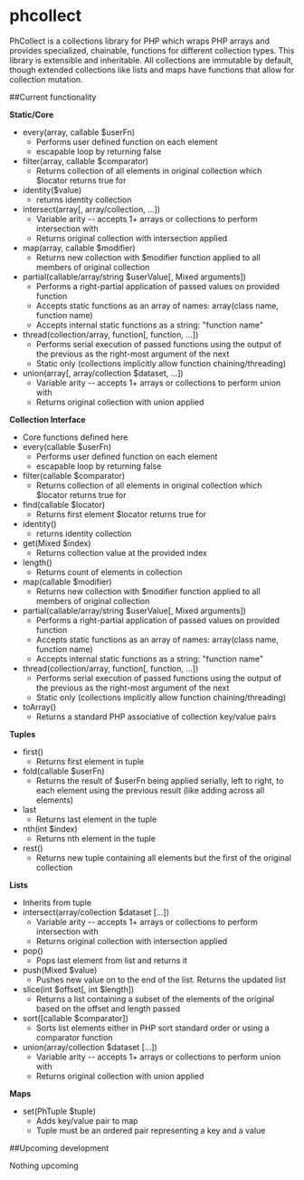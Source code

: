 phcollect
=========

PhCollect is a collections library for PHP which wraps PHP arrays and provides specialized, chainable, functions for different collection types.  This library is extensible and inheritable. All collections are immutable by default, though extended collections like lists and maps have functions that allow for collection mutation.

##Current functionality

**Static/Core**
- every(array, callable $userFn)
    - Performs user defined function on each element
    - escapable loop by returning false
- filter(array, callable $comparator)
    - Returns collection of all elements in original collection which $locator returns true for
- identity($value)
    - returns identity collection
- intersect(array[, array/collection, ...])
    - Variable arity -- accepts 1+ arrays or collections to perform intersection with
    - Returns original collection with intersection applied
- map(array, callable $modifier)
    - Returns new collection with $modifier function applied to all members of original collection
- partial(callable/array/string $userValue[, Mixed arguments])
    - Performs a right-partial application of passed values on provided function
    - Accepts static functions as an array of names: array(class name, function name)
    - Accepts internal static functions as a string: "function name"
- thread(collection/array, function[, function, ...])
    - Performs serial execution of passed functions using the output of the previous as the right-most argument of the next
    - Static only (collections implicitly allow function chaining/threading)
- union(array[, array/collection $dataset, ...])
    - Variable arity -- accepts 1+ arrays or collections to perform union with
    - Returns original collection with union applied

**Collection Interface**

- Core functions defined here
- every(callable $userFn)
    - Performs user defined function on each element
    - escapable loop by returning false
- filter(callable $comparator)
    - Returns collection of all elements in original collection which $locator returns true for
- find(callable $locator)
    - Returns first element $locator returns true for
- identity()
    - returns identity collection
- get(Mixed $index)
    - Returns collection value at the provided index
- length()
    - Returns count of elements in collection
- map(callable $modifier)
    - Returns new collection with $modifier function applied to all members of original collection
- partial(callable/array/string $userValue[, Mixed arguments])
    - Performs a right-partial application of passed values on provided function
    - Accepts static functions as an array of names: array(class name, function name)
    - Accepts internal static functions as a string: "function name"
- thread(collection/array, function[, function, ...])
    - Performs serial execution of passed functions using the output of the previous as the right-most argument of the next
    - Static only (collections implicitly allow function chaining/threading)
- toArray()
    - Returns a standard PHP associative of collection key/value pairs

**Tuples**

- first()
    - Returns first element in tuple
- fold(callable $userFn)
    - Returns the result of $userFn being applied serially, left to right, to each element using the previous result (like adding across all elements)
- last
    - Returns last element in the tuple
- nth(int $index)
    - Returns nth element in the tuple
- rest()
    - Returns new tuple containing all elements but the first of the original collection

**Lists**

- Inherits from tuple
- intersect(array/collection $dataset [...])
    - Variable arity -- accepts 1+ arrays or collections to perform intersection with
    - Returns original collection with intersection applied
- pop()
    - Pops last element from list and returns it
- push(Mixed $value)
    - Pushes new value on to the end of the list. Returns the updated list
- slice(int $offset[, int $length])
    - Returns a list containing a subset of the elements of the original based on the offset and length passed
- sort([callable $comparator])
    - Sorts list elements either in PHP sort standard order or using a comparator function
- union(array/collection $dataset [...])
    - Variable arity -- accepts 1+ arrays or collections to perform union with
    - Returns original collection with union applied

**Maps**

- set(PhTuple $tuple)
    - Adds key/value pair to map
    - Tuple must be an ordered pair representing a key and a value

##Upcoming development

Nothing upcoming